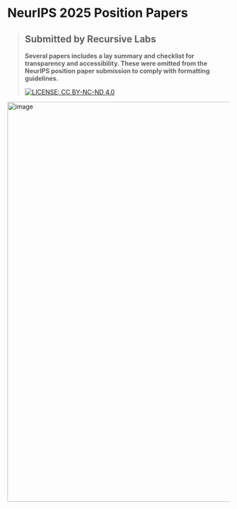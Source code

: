 # NeurIPS 2025 Position Papers
> ## **Submitted by Recursive Labs**
>
> **Several papers includes a lay summary and checklist for transparency and accessibility. These were omitted from the NeurIPS position paper submission to comply with formatting guidelines.**
>
> 
> [![LICENSE: CC BY-NC-ND 4.0](https://img.shields.io/badge/Papers-CC--BY--4.0-scarlet.svg)](https://creativecommons.org/licenses/by/4.0/deed.en)


<img width="908" alt="image" src="https://github.com/user-attachments/assets/0826bc3e-6272-4200-b6da-94fdd37f3144" />
